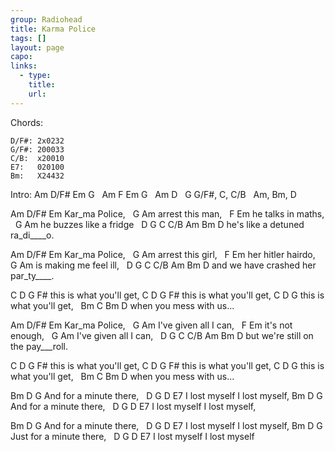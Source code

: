 ```yaml
---
group: Radiohead
title: Karma Police
tags: []
layout: page
capo: 
links: 
  - type: 
    title: 
    url: 
---
```


Chords:
```chordpro
D/F#: 2x0232
G/F#: 200033
C/B:  x20010
E7:   020100
Bm:   X24432
```

Intro:  Am D/F# Em G
&nbsp;       Am F Em G
&nbsp;       Am D
&nbsp;       G G/F#, C, C/B
&nbsp;       Am, Bm, D

Am  D/F#    Em
Kar_ma     Police,
&nbsp; G             Am
arrest this man,
&nbsp;  F    Em
he talks in maths,
&nbsp;  G                 Am
he buzzes like a fridge
&nbsp;    D  G         C   C/B  Am   Bm   D
he's like a detuned ra_di____o.

Am  D/F# Em
Kar_ma    Police,
&nbsp; G             Am
arrest this girl,
&nbsp;   F     Em
her hitler hairdo,
&nbsp;  G                    Am
is making me feel ill,
&nbsp;   D         G                 C   C/B  Am   Bm   D
and we have crashed her par_ty____.

C       D           G   F#
this is what you'll get,
C       D           G   F#
this is what you'll get,
C       D           G
this is what you'll get,
&nbsp;        Bm        C    Bm  D
when you mess with us...

Am  D/F#   Em
Kar_ma    Police,
&nbsp;    G       Am
I've given all I can,
&nbsp;    F    Em
it's not   enough,
&nbsp;    G       Am
I've given all I can,
&nbsp;   D             G      C C/B Am   Bm   D
but we're still on the pay___roll.

C       D           G   F#
this is what you'll get,
C       D           G   F#
this is what you'll get,
C       D           G
this is what you'll get,
&nbsp;        Bm        C    Bm  D
when you mess with us...

Bm        D          G
And for a minute there,
&nbsp; D      G      D      E7
I lost myself I lost myself,
Bm          D        G
And for a minute there,
&nbsp; D      G      D      E7
I lost myself I lost myself,

Bm        D          G
And for a minute there,
&nbsp; D      G      D      E7
I lost myself I lost myself,
Bm          D        G
Just for a minute there,
&nbsp; D      G      D      E7
I lost myself I lost myself

